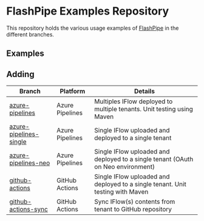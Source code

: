 # FlashPipe Examples Repository

This repository holds the various usage examples of [FlashPipe](https://github.com/engswee/flashpipe) in the different branches.

## Examples
## Adding
Branch | Platform | Details
------------ | ------------- | -----
[azure-pipelines](https://github.com/engswee/flashpipe-demo/tree/azure-pipelines) | Azure Pipelines | Multiples IFlow deployed to multiple tenants. Unit testing using Maven
[azure-pipelines-single](https://github.com/engswee/flashpipe-demo/tree/azure-pipelines-single) | Azure Pipelines | Single IFlow uploaded and deployed to a single tenant
[azure-pipelines-neo](https://github.com/engswee/flashpipe-demo/tree/azure-pipelines-neo) | Azure Pipelines | Single IFlow uploaded and deployed to a single tenant (OAuth on Neo environment)
[github-actions](https://github.com/engswee/flashpipe-demo/tree/github-actions) | GitHub Actions | Single IFlow uploaded and deployed to a single tenant. Unit testing with Maven
[github-actions-sync](https://github.com/engswee/flashpipe-demo/tree/github-actions-sync) | GitHub Actions | Sync IFlow(s) contents from tenant to GitHub repository
